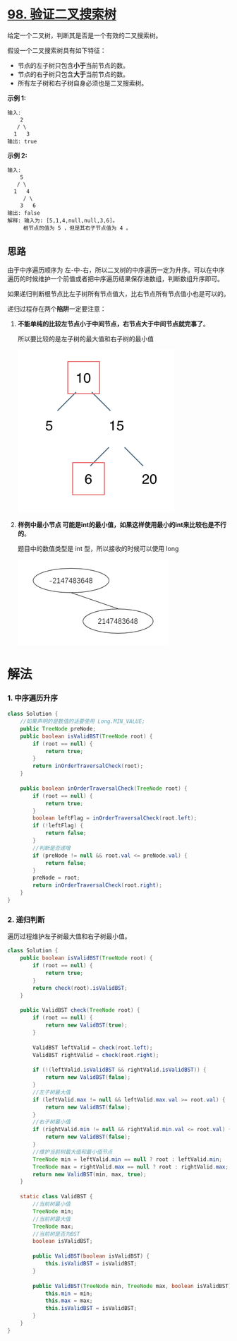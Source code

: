 # [98. 验证二叉搜索树](https://leetcode.cn/problems/validate-binary-search-tree/)

给定一个二叉树，判断其是否是一个有效的二叉搜索树。

假设一个二叉搜索树具有如下特征：

- 节点的左子树只包含**小于**当前节点的数。
- 节点的右子树只包含**大于**当前节点的数。
- 所有左子树和右子树自身必须也是二叉搜索树。

**示例 1:**

```
输入:
    2
   / \
  1   3
输出: true
```

**示例 2:**

```
输入:
    5
   / \
  1   4
     / \
    3   6
输出: false
解释: 输入为: [5,1,4,null,null,3,6]。
     根节点的值为 5 ，但是其右子节点值为 4 。
```

## 思路

由于中序遍历顺序为 左-中-右，所以二叉树的中序遍历一定为升序。可以在中序遍历的时候维护一个前值或者把中序遍历结果保存进数组，判断数组升序即可。

如果递归判断根节点比左子树所有节点值大，比右节点所有节点值小也是可以的。

递归过程存在两个**陷阱**一定要注意：

1. **不能单纯的比较左节点小于中间节点，右节点大于中间节点就完事了**。

   所以要比较的是左子树的最大值和右子树的最小值

   ![二叉搜索树](images/98-1.png)

2. **样例中最小节点 可能是int的最小值，如果这样使用最小的int来比较也是不行的**。

   题目中的数值类型是 int 型，所以接收的时候可以使用 long

   ![image](images/98-2.png)

# 解法

### 1. 中序遍历升序

```java
class Solution {
    //如果声明的是数值的话要使用 Long.MIN_VALUE;
    public TreeNode preNode;
    public boolean isValidBST(TreeNode root) {
        if (root == null) {
            return true;
        }
        return inOrderTraversalCheck(root);
    }

    public boolean inOrderTraversalCheck(TreeNode root) {
        if (root == null) {
            return true;
        }
        boolean leftFlag = inOrderTraversalCheck(root.left);
        if (!leftFlag) {
            return false;
        }
        //判断是否递增
        if (preNode != null && root.val <= preNode.val) {
            return false;
        }
        preNode = root;
        return inOrderTraversalCheck(root.right);
    }
}
```

### 2. 递归判断

遍历过程维护左子树最大值和右子树最小值。

```java
class Solution {
    public boolean isValidBST(TreeNode root) {
        if (root == null) {
            return true;
        }
        return check(root).isValidBST;
    }

    public ValidBST check(TreeNode root) {
        if (root == null) {
            return new ValidBST(true);
        }
        
        ValidBST leftValid = check(root.left);
        ValidBST rightValid = check(root.right);
        
        if (!(leftValid.isValidBST && rightValid.isValidBST)) {
            return new ValidBST(false);
        }
        //左子树最大值
        if (leftValid.max != null && leftValid.max.val >= root.val) {
            return new ValidBST(false);
        }
        //右子树最小值
        if (rightValid.min != null && rightValid.min.val <= root.val) {
            return new ValidBST(false);
        }
        //维护当前树最大值和最小值节点
        TreeNode min = leftValid.min == null ? root : leftValid.min;
        TreeNode max = rightValid.max == null ? root : rightValid.max;
        return new ValidBST(min, max, true);
    }

    static class ValidBST {
        //当前树最小值
        TreeNode min;
        //当前树最大值
        TreeNode max;
        //当前树是否为BST
        boolean isValidBST;

        public ValidBST(boolean isValidBST) {
            this.isValidBST = isValidBST;
        }

        public ValidBST(TreeNode min, TreeNode max, boolean isValidBST) {
            this.min = min;
            this.max = max;
            this.isValidBST = isValidBST;
        }
    }
}
```

